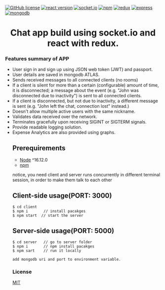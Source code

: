 [![GitHub license](https://img.shields.io/badge/license-MIT-blue.svg)](https://github.com/oba14/start-chat/blob/master/LICENSE) [![react version](https://img.shields.io/badge/react-16.12-blue)](https://www.npmjs.com/package/react) [![socket.io](https://img.shields.io/badge/socket.io-2.3.0-blue)](https://www.npmjs.com/package/socket.io) [![npm](https://img.shields.io/npm/v/npm)](https://nodejs.org/en/download/package-manager/) [![redux](https://img.shields.io/badge/redux-4.04-blue)](https://www.npmjs.com/package/redux) [![express](https://img.shields.io/badge/express-4.17.1-blue)](https://www.npmjs.com/package/express) [![mongodb](https://img.shields.io/badge/mongoDB-3.4.1-blue)](https://gist.github.com/nrollr/9f523ae17ecdbb50311980503409aeb3)

<h1 align="center">
Chat app build using socket.io and react with redux.
  </h1>

<h3> Features summary of APP</h3>
<ul>
<li>User sign in and sign up using JSON web token (JWT) and passport.</li>
<li>User details are saved in mongodb ATLAS.</li>
<li>Sends received messages to all connected clients (no rooms)</li>
<li>If a client is silent for more than a certain (configurable) amount of time, it is disconnected; a message about the event (e.g. "John was disconnected due to inactivity") is sent to all connected clients.</li>
<li>If a client is disconnected, but not due to inactivity, a different message is sent (e.g. "John left the chat, connection lost" instead.) </li>
<li>Doesn't allow multiple active users with the same nickname.
<li>Validates data received over the network.</li>
<li>Terminates gracefully upon receiving SIGINT or SIGTERM signals.</li>
<li>Provide readable logging solution.</li>
<li>Expense Analytics are also provided using graphs.</li>

## Prerequirements
- [Node](https://nodejs.org/en/download/) ^16.12.0
- [npm](https://nodejs.org/en/download/package-manager/)

notice, you need client and server runs concurrently in different terminal session, in order to make them talk to each other

## Client-side usage(PORT: 3000)
```terminal
$ cd client  
$ npm i       // install pacakges
$ npm start  // start the server
```
## Server-side usage(PORT: 5000)
```terminal
$ cd server   // go to server folder
$ npm i       // npm install pacakges
$ npm sart    // run it locally

add mongodb uri and port to environment variable. 
```

### License
[MIT](https://github.com/oba14/forms-MERN-stack/blob/master/LICENSE)
